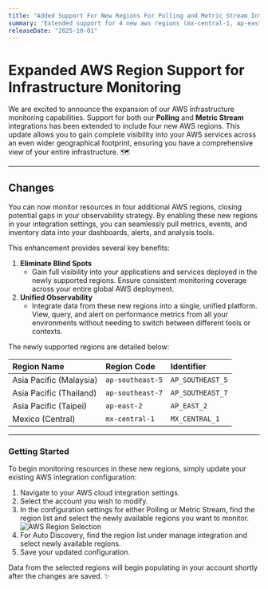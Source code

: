 ```yaml
---
title: "Added Support For New Regions For Polling and Metric Stream Integration"
summary: "Extended support for 4 new aws regions (mx-central-1, ap-east-2, ap-southeast-5, ap-southeast-7) in Infrastructre monitoring in AWS Polling and Metric stream integration."
releaseDate: "2025-10-01"
---
```


# Expanded AWS Region Support for Infrastructure Monitoring

We are excited to announce the expansion of our AWS infrastructure monitoring capabilities. Support for both our **Polling** and **Metric Stream** integrations has been extended to include four new AWS regions. This update allows you to gain complete visibility into your AWS services across an even wider geographical footprint, ensuring you have a comprehensive view of your entire infrastructure. 🗺️

***

## Changes

You can now monitor resources in four additional AWS regions, closing potential gaps in your observability strategy. By enabling these new regions in your integration settings, you can seamlessly pull metrics, events, and inventory data into your dashboards, alerts, and analysis tools.


This enhancement provides several key benefits:

1.  **Eliminate Blind Spots**
    * Gain full visibility into your applications and services deployed in the newly supported regions. Ensure consistent monitoring coverage across your entire global AWS deployment.
2.  **Unified Observability**
    * Integrate data from these new regions into a single, unified platform. View, query, and alert on performance metrics from all your environments without needing to switch between different tools or contexts.

The newly supported regions are detailed below:

| Region Name | Region Code | Identifier |
| :--- | :--- | :--- |
| Asia Pacific (Malaysia) | `ap-southeast-5` | `AP_SOUTHEAST_5` |
| Asia Pacific (Thailand) | `ap-southeast-7` | `AP_SOUTHEAST_7` |
| Asia Pacific (Taipei) | `ap-east-2` | `AP_EAST_2` |
| Mexico (Central) | `mx-central-1` | `MX_CENTRAL_1` |

***

### Getting Started

To begin monitoring resources in these new regions, simply update your existing AWS integration configuration:

1.  Navigate to your AWS cloud integration settings.
2.  Select the account you wish to modify.
3.  In the configuration settings for either Polling or Metric Stream, find the region list and select the newly available regions you want to monitor. ![AWS Region Selection](/images/aws-regions-selection.png "AWS Region Selection")
4.  For Auto Discovery, find the region list under manage integration and select newly available regions.
5.  Save your updated configuration.

Data from the selected regions will begin populating in your account shortly after the changes are saved. ✨
